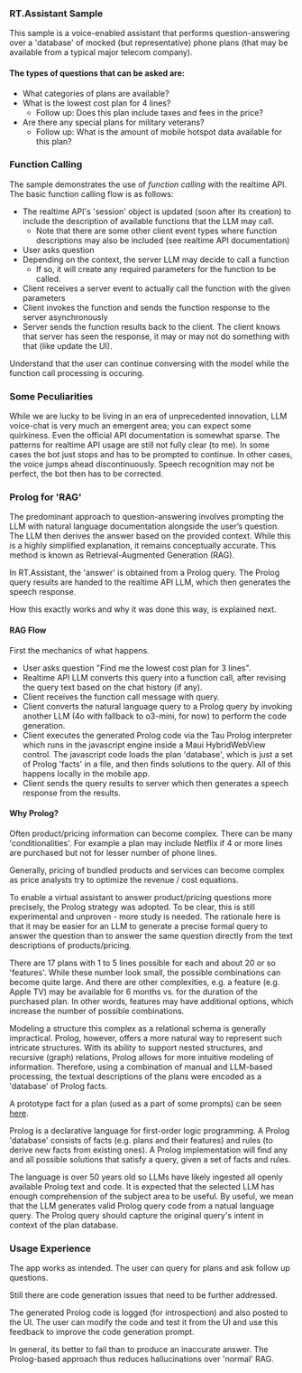 ### RT.Assistant Sample

This sample is a  voice-enabled assistant that performs question-answering over a
'database' of mocked (but representative) phone plans (that may be available from a
typical major telecom company).

#### The types of questions that can be asked are:
- What categories of plans are available?
- What is the lowest cost plan for 4 lines?
  - Follow up: Does this plan include taxes and fees in the price?
- Are there any special plans for military veterans?
  - Follow up: What is the amount of mobile hotspot data available for this plan?

### Function Calling
The sample demonstrates the use of *function calling* with the realtime API. The basic function 
calling flow is as follows:

- The realtime API's 'session' object is updated (soon after its creation) to include
the description of available functions that the LLM may call.
  - Note that there are some other client event types where function descriptions may also be included (see realtime API documentation)
- User asks question
- Depending on the context, the server LLM may decide to call a function
  - If so, it will create any required parameters for the function to be called.
- Client receives a server event to actually call the function with the given parameters
- Client invokes the function and sends the function response to the server asynchronously
- Server sends the function results back to the client. The client knows that server has seen the response,
it may or may not do something with that (like update the UI).

Understand that the user can continue conversing with the model while the function call processing is occuring.

### Some Peculiarities
While we are lucky to be living in an era of unprecedented innovation, LLM voice-chat is very much an emergent
area; you can expect some quirkiness. Even the official API documentation is somewhat sparse. The patterns
for realtime API usage are still not fully clear (to me). In some cases the bot just stops and has to be prompted to
continue. In other cases, the voice jumps ahead discontinuously. Speech recognition may not be perfect,
the bot then has to be corrected.

### Prolog for 'RAG'
The predominant approach to question-answering involves prompting the LLM with natural 
language documentation alongside the user’s question. The LLM then derives the answer based on 
the provided context. While this is a highly simplified explanation, it remains conceptually accurate.
This method is known as Retrieval-Augmented Generation (RAG).

In RT.Assistant, the 'answer' is obtained from a Prolog query. The Prolog query results are handed to the
realtime API LLM, which then generates the speech response. 

How this exactly works and why it was done this way, is explained next.

#### RAG Flow
First the mechanics of what happens.

- User asks question "Find me the lowest cost plan for 3 lines".
- Realtime API LLM converts this query into a function call, after revising the query text based on
the chat history (if any).
- Client receives the function call message with query.
- Client converts the natural language query to a Prolog query by invoking another LLM (4o with fallback to o3-mini, for now) to
perform the code generation.
- Client executes the generated Prolog code via the Tau Prolog interpreter which runs in the javascript engine inside a Maui
HybridWebView control. The javascript code loads the plan 'database', which is just a set of Prolog 'facts' in a file, and then finds solutions to the query.
All of this happens locally in the mobile app.
- Client sends the query results to server which then generates a speech response from the results.

#### Why Prolog? 
Often product/pricing information can become complex. There can be many 'conditionalities'. For 
example a plan may include Netflix if 4 or more lines are purchased but not for lesser number of phone lines. 

Generally, pricing of bundled products and services can become complex as price analysts try to optimize the 
revenue / cost equations.

To enable a virtual assistant to answer product/pricing questions more precisely, the Prolog strategy
was adopted. To be clear, this is still experimental and unproven - more study is needed. The rationale here is
that it may be easier for an LLM to generate a precise formal query to answer the question than to answer the
same question directly from the text descriptions of products/pricing.

There are 17 plans with 1 to 5 lines possible for each and about 20 or so 'features'. While 
these number look small, the possible combinations can become quite large. And there
are other complexities, e.g. a feature (e.g. Apple TV) may be available for 6 months vs. for the 
duration of the purchased plan. In other words, features may have additional options, which increase the
number of possible combinations.

Modeling a structure this complex as a relational schema is generally impractical. 
Prolog, however, offers a more natural way to represent such intricate structures. 
With its ability to support nested structures, and recursive (graph) relations, 
Prolog allows for more intuitive modeling of information.
Therefore, using a combination of manual and LLM-based processing, the textual
descriptions of the plans were encoded as a 'database' of Prolog facts.

A prototype fact for a plan (used as a part of some prompts) can be seen [here](Resources/Raw/plan_schema.pl).

Prolog is a declarative language for first-order logic programming.
A Prolog 'database' consists of facts (e.g. plans and their features) and rules (to derive new facts
from existing ones). A Prolog implementation will find
any and all possible solutions that satisfy a query, given a set of facts and rules.

The language is over 50 years old so LLMs have likely ingested all openly available Prolog text and code. It is
expected that the selected LLM has enough comprehension of the subject area to be useful.
By useful, we mean that the LLM generates valid Prolog query code from a natual language query. The Prolog
query should capture the original query's intent in context of the plan database.

### Usage Experience
The app works as intended. The user can query for plans and ask follow up questions.

Still there are code generation issues that need to be further addressed. 

The generated Prolog code is logged (for introspection) and also posted to the UI.
The user can modify the code and test it from the UI and use this feedback to 
improve the code generation prompt.

In general, its better to fail than to produce an inaccurate answer. The Prolog-based approach
thus reduces hallucinations over 'normal' RAG.

















